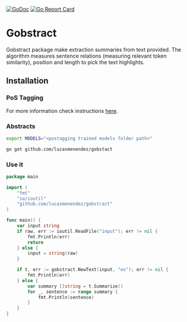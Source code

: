 [![GoDoc](https://godoc.org/github.com/lucasmenendez/gobstract?status.svg)](https://godoc.org/github.com/lucasmenendez/gobstract)
[![Go Report Card](https://goreportcard.com/badge/github.com/lucasmenendez/gobstract)](https://goreportcard.com/report/github.com/lucasmenendez/gobstract)

# Gobstract
Gobstract package make extraction summaries from text provided. The algorithm measures sentence relations (measuring relevant token similarity), position and length to pick the text highlights.

## Installation
### PoS Tagging
For more information check instructions [here](https://github.com/lucasmenendez/gopostagger#train-corpus).

### Abstracts
```bash
export MODELS="<postagging trained models folder path>"

go get github.com/lucasmenendez/gobstact
```

### Use it
```go
package main

import (
    "fmt"
    "io/ioutil"
    "github.com/lucasmenendez/gobstract"
)

func main() {
    var input string
    if raw, err := ioutil.ReadFile("input"); err != nil {
        fmt.Println(err)
        return
    } else {
        input = string(raw)
    }

    if t, err := gobstract.NewText(input, "es"); err != nil {
        fmt.Println(err)
    } else {
        var summary []string = t.Summarize()
        for _, sentence := range summary {
            fmt.Println(sentence)
        }
    }    
}
```